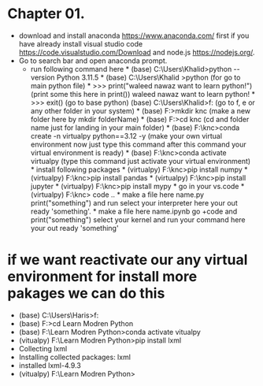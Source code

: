 # Chapter 01.
* download and install anaconda https://www.anaconda.com/ first if you have already install visual studio code https://code.visualstudio.com/Download and node.js https://nodejs.org/.
* Go to search bar and open anaconda prompt.
     * run following command here
      * (base) C:\Users\Khalid>python --version
        Python 3.11.5
      * (base) C:\Users\Khalid >python (for go to main python file)
      * >>> print("waleed nawaz want to learn python!") (print some this here in print())
       waleed nawaz want to learn python!
      * >>> exit() (go to base python)
         (base) C:\Users\Khalid>f: (go to f, e or any other folder in your system)
      * (base) F:\>mkdir knc (make a new folder here by mkdir folderName)
      * (base) F:\>cd knc (cd and folder name just for landing in your main folder)
      * (base) F:\knc>conda create -n virtualpy python==3.12 -y (make your own virtual environment now just type this command after this command your virtual environment is ready) 
      * (base) F:\knc>conda activate virtualpy (type this command just activate your virtual environment)
      * install following packages
      * (virtualpy) F:\knc>pip install numpy
      * (virtualpy) F:\knc>pip install pandas
      * (virtualpy) F:\knc>pip install jupyter
      * (virtualpy) F:\knc>pip install mypy
      * go in your vs.code 
      * (virtualpy) F:\knc> code ..
      * make a file here name.py print("something") and run select your interpreter here your out ready 'something'.
      * make a file here name.ipynb go +code and print("something") select your kernel and run your command here your out ready 'something'

 
# if we want reactivate our any virtual environment for install more pakages we can do this  
 * (base) C:\Users\Haris>f:
 * (base) F:\>cd Learn Modren Python
 * (base) F:\Learn Modren Python>conda activate vitualpy
 * (vitualpy) F:\Learn Modren Python>pip install lxml
 * Collecting lxml
 * Installing collected packages: lxml
 * installed lxml-4.9.3
 * (vitualpy) F:\Learn Modren Python>
